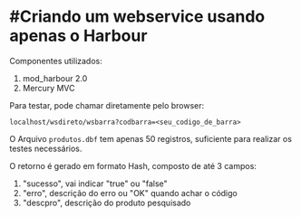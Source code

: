#Criando um webservice usando apenas o Harbour
==============================================

Componentes utilizados:
1. mod_harbour 2.0
2. Mercury MVC

Para testar, pode chamar diretamente pelo browser:

`localhost/wsdireto/wsbarra?codbarra=<seu_codigo_de_barra>`

O Arquivo `produtos.dbf` tem apenas 50 registros, suficiente para realizar os testes necessários.

O retorno é gerado em formato Hash, composto de até 3 campos:

1. "sucesso", vai indicar "true" ou "false"
2. "erro", descrição do erro ou "OK" quando achar o código
3. "descpro", descrição do produto pesquisado

